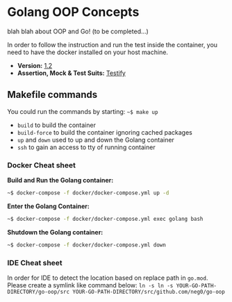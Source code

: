 # Golang OOP Concepts
blah blah about OOP and Go! (to be completed...)

In order to follow the instruction and run the test inside the container, you need to have the docker installed on your host machine.

* **Version:** [1.2](https://golang.org/doc/go1.12)
* **Assertion, Mock & Test Suits:** [Testify](https://github.com/stretchr/testify)

## Makefile commands
You could run the commands by starting: `~$ make up`
* `build` to build the container
* `build-force` to build the container ignoring cached packages
* `up` and `down` used to up and down the Golang container
* `ssh` to gain an access to tty of running container

### Docker Cheat sheet
__Build and Run the Golang container:__
```bash
~$ docker-compose -f docker/docker-compose.yml up -d
```

__Enter the Golang Container:__
```bash
~$ docker-compose -f docker/docker-compose.yml exec golang bash
```

__Shutdown the Golang container:__
```bash
~$ docker-compose -f docker/docker-compose.yml down
```

### IDE Cheat sheet
In order for IDE to detect the location based on replace path in `go.mod`. Please create a symlink like command below:
`ln -s ln -s YOUR-GO-PATH-DIRECTORY/go-oop/src YOUR-GO-PATH-DIRECTORY/src/github.com/neg0/go-oop`